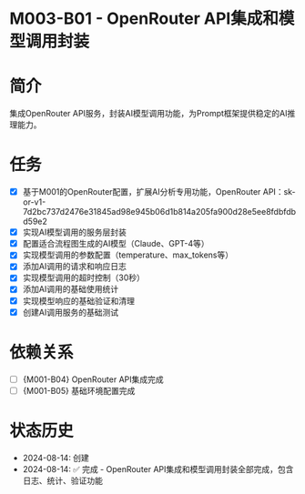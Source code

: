 # M003-B01 - OpenRouter API集成和模型调用封装

# 简介
集成OpenRouter API服务，封装AI模型调用功能，为Prompt框架提供稳定的AI推理能力。

# 任务
- [x] 基于M001的OpenRouter配置，扩展AI分析专用功能，OpenRouter API：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
- [x] 实现AI模型调用的服务层封装
- [x] 配置适合流程图生成的AI模型（Claude、GPT-4等）
- [x] 实现模型调用的参数配置（temperature、max_tokens等）
- [x] 添加AI调用的请求和响应日志
- [x] 实现模型调用的超时控制（30秒）
- [x] 添加AI调用的基础使用统计
- [x] 实现模型响应的基础验证和清理
- [x] 创建AI调用服务的基础测试

# 依赖关系
- [ ] {M001-B04} OpenRouter API集成完成
- [ ] {M001-B05} 基础环境配置完成

# 状态历史
- 2024-08-14: 创建
- 2024-08-14: ✅ 完成 - OpenRouter API集成和模型调用封装全部完成，包含日志、统计、验证功能
